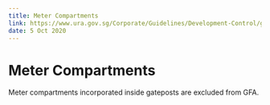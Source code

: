 ```yaml
---
title: Meter Compartments
link: https://www.ura.gov.sg/Corporate/Guidelines/Development-Control/gross-floor-area/GFA/MeterCompartments
date: 5 Oct 2020
---
```


# Meter Compartments

Meter compartments incorporated inside gateposts are excluded from GFA.


